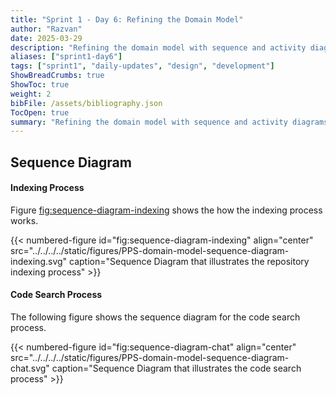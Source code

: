 ```yaml
---
title: "Sprint 1 - Day 6: Refining the Domain Model"
author: "Razvan"
date: 2025-03-29
description: "Refining the domain model with sequence and activity diagrams"
aliases: ["sprint1-day6"]
tags: ["sprint1", "daily-updates", "design", "development"]
ShowBreadCrumbs: true
ShowToc: true
weight: 2
bibFile: /assets/bibliography.json
TocOpen: true
summary: "Refining the domain model with sequence and activity diagrams"
---
```


<!-- markdownlint-disable MD051 -->
<!-- markdownlint-disable MD001 -->

## Sequence Diagram

#### Indexing Process

Figure [fig:sequence-diagram-indexing](#fig:sequence-diagram-indexing) shows the how the indexing process works.

{{< numbered-figure id="fig:sequence-diagram-indexing" align="center" src="../../../../static/figures/PPS-domain-model-sequence-diagram-indexing.svg" caption="Sequence Diagram that illustrates the repository indexing process" >}}

#### Code Search Process

The following figure shows the sequence diagram for the code search process.

{{< numbered-figure id="fig:sequence-diagram-chat" align="center" src="../../../../static/figures/PPS-domain-model-sequence-diagram-chat.svg" caption="Sequence Diagram that illustrates the code search process" >}}
